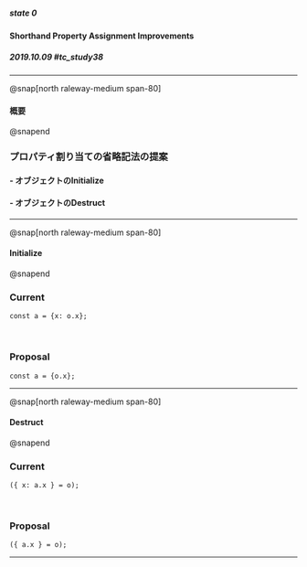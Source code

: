 ##### state 0
#### Shorthand Property Assignment Improvements
##### 2019.10.09 \#tc_study38

---
@snap[north raleway-medium span-80]
#### 概要
@snapend

### プロパティ割り当ての省略記法の提案
#### - オブジェクトのInitialize
#### - オブジェクトのDestruct

---
@snap[north raleway-medium span-80]
#### Initialize
@snapend

### Current
```text
const a = {x: o.x};
```

<br/>

### Proposal
```text
const a = {o.x};
```

---

@snap[north raleway-medium span-80]
#### Destruct
@snapend

### Current
```text
({ x: a.x } = o);
```

<br/>

### Proposal
```text
({ a.x } = o);
```
---
